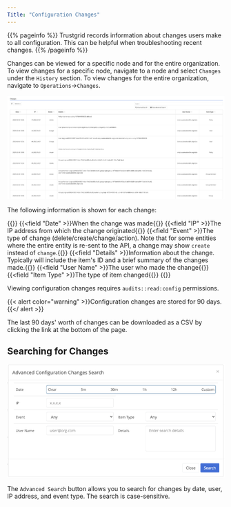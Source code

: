 ```yaml
---
Title: "Configuration Changes"
---
```


{{% pageinfo %}}
Trustgrid records information about changes users make to all configuration. This can be helpful when troubleshooting recent changes.
{{% /pageinfo %}}

Changes can be viewed for a specific node and for the entire organization. To view changes for a specific node, navigate to a node and select `Changes` under the `History` section. To view changes for the entire organization, navigate to `Operations`->`Changes`.

![img](changes-list.png)

The following information is shown for each change:

{{<fields>}}
{{<field "Date" >}}When the change was made{{</field>}}
{{<field "IP" >}}The IP address from which the change originated{{</field>}}
{{<field "Event" >}}The type of change (delete/create/change/action). Note that for some entities where the entire entity is re-sent to the API, a change may show `create` instead of `change`.{{</field>}}
{{<field "Details" >}}Information about the change. Typically will include the item's ID and a brief summary of the changes made.{{</field>}}
{{<field "User Name" >}}The user who made the change{{</field>}}
{{<field "Item Type" >}}The type of item changed{{</field>}}
{{</fields>}}

Viewing configuration changes requires `audits::read:config` permissions.

{{< alert color="warning" >}}Configuration changes are stored for 90 days.{{</ alert >}}

The last 90 days' worth of changes can be downloaded as a CSV by clicking the link at the bottom of the page.

## Searching for Changes

![img](advanced-search.png)

The `Advanced Search` button allows you to search for changes by date, user, IP address, and event type. The search is case-sensitive.
